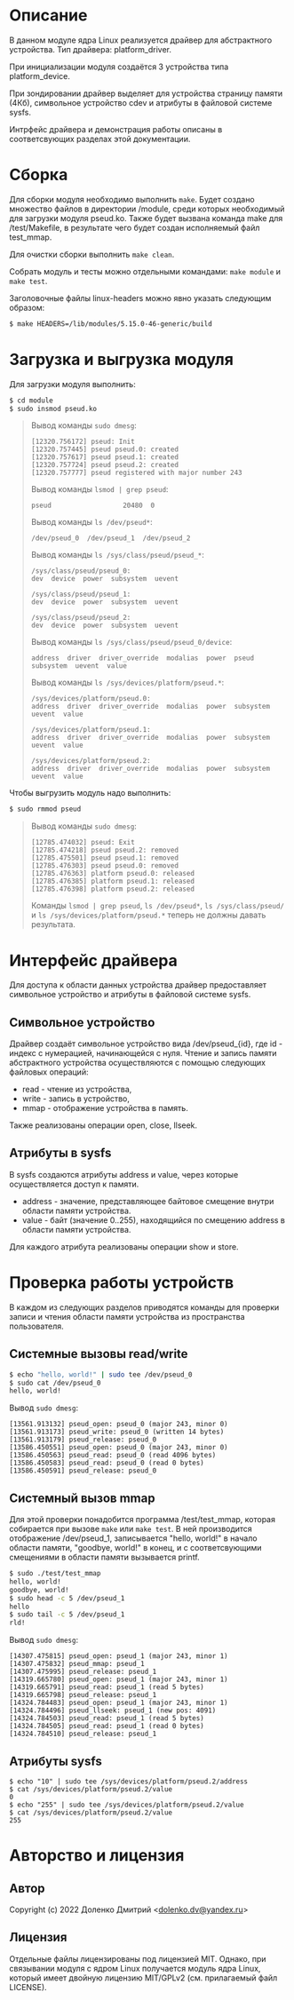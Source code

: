 # Описание
В данном модуле ядра Linux реализуется драйвер для абстрактного устройства. Тип драйвера: platform_driver.

При инициализации модуля создаётся 3 устройства типа platform_device.

При зондировании драйвер выделяет для устройства страницу памяти (4Кб), символьное устройство cdev и атрибуты в файловой системе sysfs.

Интрфейс драйвера и демонстрация работы описаны в соответсвующих разделах этой документации.

# Сборка
Для сборки модуля необходимо выполнить `make`. Будет создано множество файлов в директории /module, среди которых необходимый для загрузки модуля pseud.ko.
Также будет вызвана команда make для /test/Makefile, в результате чего будет создан исполняемый файл test_mmap.

Для очистки сборки выполнить `make clean`.

Собрать модуль и тесты можно отдельными командами: `make module` и `make test`.

Заголовочные файлы linux-headers можно явно указать следующим образом:
 ```bash
$ make HEADERS=/lib/modules/5.15.0-46-generic/build
```

# Загрузка и выгрузка модуля
Для загрузки модуля выполнить:
```bash
$ cd module
$ sudo insmod pseud.ko
```

> Вывод команды `sudo dmesg`:
> ```
> [12320.756172] pseud: Init
> [12320.757445] pseud pseud.0: created
> [12320.757617] pseud pseud.1: created
> [12320.757724] pseud pseud.2: created
> [12320.757777] pseud registered with major number 243
> ```
> Вывод команды `lsmod | grep pseud`:
> ```
> pseud                  20480  0
> ```
> Вывод команды `ls /dev/pseud*`:
> ```
> /dev/pseud_0  /dev/pseud_1  /dev/pseud_2
> ```
> Вывод команды `ls /sys/class/pseud/pseud_*`:
> ```
> /sys/class/pseud/pseud_0:
> dev  device  power  subsystem  uevent
> 
> /sys/class/pseud/pseud_1:
> dev  device  power  subsystem  uevent
> 
> /sys/class/pseud/pseud_2:
> dev  device  power  subsystem  uevent
> ```
> Вывод команды `ls /sys/class/pseud/pseud_0/device`:
> ```
> address  driver  driver_override  modalias  power  pseud  subsystem  uevent  value
> ```
> Вывод команды `ls /sys/devices/platform/pseud.*`:
> ```
> /sys/devices/platform/pseud.0:
> address  driver  driver_override  modalias  power  subsystem  uevent  value
> 
> /sys/devices/platform/pseud.1:
> address  driver  driver_override  modalias  power  subsystem  uevent  value
> 
> /sys/devices/platform/pseud.2:
> address  driver  driver_override  modalias  power  subsystem  uevent  value
> ```

Чтобы выгрузить модуль надо выполнить:
```bash
$ sudo rmmod pseud
```

> Вывод команды `sudo dmesg`:
> ```
> [12785.474032] pseud: Exit
> [12785.474218] pseud pseud.2: removed
> [12785.475501] pseud pseud.1: removed
> [12785.476303] pseud pseud.0: removed
> [12785.476363] platform pseud.0: released
> [12785.476385] platform pseud.1: released
> [12785.476398] platform pseud.2: released
> ```
> Команды `lsmod | grep pseud`, `ls /dev/pseud*`, `ls /sys/class/pseud/` и `ls /sys/devices/platform/pseud.*` теперь не должны давать результата.

# Интерфейс драйвера
Для доступа к области данных устройства драйвер предоставляет символьное устройство и атрибуты в файловой системе sysfs.

## Символьное устройство
Драйвер создаёт символьное устройство вида /dev/pseud_{id}, где id - индекс с нумерацией, начинающейся с нуля. Чтение и запись памяти абстрактного устройства осуществляются с помощью следующих файловых операций:
* read  - чтение из устройства,
* write - запись в устройство,
* mmap  - отображение устройства в память.

Также реализованы операции open, close, llseek.

## Атрибуты в sysfs
В sysfs создаются атрибуты address и value, через которые осуществляется доступ к памяти.
* address - значение, представляющее байтовое смещение внутри области памяти устройства.
* value - байт (значение 0..255), находящийся по смещению address в области памяти устройства.

Для каждого атрибута реализованы операции show и store.

# Проверка работы устройств
В каждом из следующих разделов приводятся команды для проверки записи и чтения области памяти устройства из пространства пользователя.

## Системные вызовы read/write
```bash
$ echo "hello, world!" | sudo tee /dev/pseud_0
$ sudo cat /dev/pseud_0
hello, world!
```

Вывод `sudo dmesg`:
```
[13561.913132] pseud_open: pseud_0 (major 243, minor 0)
[13561.913173] pseud_write: pseud_0 (written 14 bytes)
[13561.913179] pseud_release: pseud_0
[13586.450551] pseud_open: pseud_0 (major 243, minor 0)
[13586.450563] pseud_read: pseud_0 (read 4096 bytes)
[13586.450583] pseud_read: pseud_0 (read 0 bytes)
[13586.450591] pseud_release: pseud_0
```

## Системный вызов mmap
Для этой проверки понадобится программа /test/test_mmap, которая собирается при вызове `make` или `make test`. В ней производится отображение /dev/pseud_1, записывается "hello, world!" в начало области памяти, "goodbye, world!" в конец, и с соответсвующими смещениями в области памяти вызывается printf.

```bash
$ sudo ./test/test_mmap
hello, world!
goodbye, world!
$ sudo head -c 5 /dev/pseud_1
hello
$ sudo tail -c 5 /dev/pseud_1
rld!
```

Вывод `sudo dmesg`:
```
[14307.475815] pseud_open: pseud_1 (major 243, minor 1)
[14307.475832] pseud_mmap: pseud_1
[14307.475995] pseud_release: pseud_1
[14319.665780] pseud_open: pseud_1 (major 243, minor 1)
[14319.665791] pseud_read: pseud_1 (read 5 bytes)
[14319.665798] pseud_release: pseud_1
[14324.784483] pseud_open: pseud_1 (major 243, minor 1)
[14324.784496] pseud_llseek: pseud_1 (new pos: 4091)
[14324.784503] pseud_read: pseud_1 (read 5 bytes)
[14324.784505] pseud_read: pseud_1 (read 0 bytes)
[14324.784510] pseud_release: pseud_1
```

## Атрибуты sysfs
```
$ echo "10" | sudo tee /sys/devices/platform/pseud.2/address
$ cat /sys/devices/platform/pseud.2/value
0
$ echo "255" | sudo tee /sys/devices/platform/pseud.2/value
$ cat /sys/devices/platform/pseud.2/value
255
```

# Авторство и лицензия
## Автор
Copyright (c) 2022 Доленко Дмитрий <<dolenko.dv@yandex.ru>>
## Лицензия
Отдельные файлы лицензированы под лицензией MIT. Однако, при связывании модуля с ядром Linux получается модуль ядра Linux, который имеет двойную лицензию MIT/GPLv2 (см. прилагаемый файл LICENSE).
